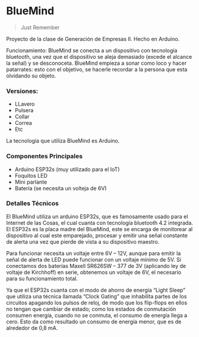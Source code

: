 # BlueMind
> Just Remember

Proyecto de la clase de Generación de Empresas II.
Hecho en Arduino.

Funcionamiento:
BlueMind se conecta a un dispositivo con tecnología bluetooth, una vez que el dispositivo se aleja demasiado (excede el alcance la señal) y se desconoceta. BlueMind empieza a sonar como loco y hacer patarrates: esto con el objetivo, se hacerle recordar a la persona que esta olvidando su objeto.

### Versiones:

- LLavero
- Pulsera
- Collar
- Correa
- Etc

La tecnología que utiliza BlueMind es Arduino.

### Componentes Principales

- Arduino ESP32s (muy utilizado para el IoT)
- Foquitos LED
- Mini parlante
- Batería (se necesita un volteja de 6V)

### Detalles Técnicos

El BlueMind utiliza un arduino ESP32s, que es famosamente usado para el Internet de las Cosas, el cual cuanta con tecnología bluetooth 4.2 integrada. El ESP32s es la placa madre del BlueMind, este se encarga de monitorear al dispositivo al cual este emparejado, procesar y emitir una señal constante de alerta una vez que pierde de vista a su dispositivo maestro.


Para funcionar necesita un voltaje entre 6V – 12V, aunque para emitir la señal de alerta de LED puede funcionar con un voltaje mínimo de 5V. Si conectamos dos baterías Maxell SR626SW – 377 de 3V (aplicando ley de voltaje de Kirchhoff) en serie, obtenemos un voltaje de 6V, el necesario para su funcionamiento total.


Ya que el ESP32s cuanta con el modo de ahorro de energía “Light Sleep” que utiliza una técnica llamada “Clock Gating” que inhabilita partes de los circuitos apagando los pulsos de reloj, de modo que los flip-flops en ellos no tengan que cambiar de estado; como los estados de conmutación consumen energía, cuando no se conmuta, el consumo de energía llega a cero. Esto da como resultado un consumo de energía menor, que es de alrededor de 0,8 mA.
